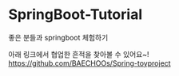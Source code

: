 # SpringBoot-Tutorial
좋은 분들과 springboot 체험하기

아래 링크에서 협업한 흔적을 찾아볼 수 있어요~!
https://github.com/BAECHOOs/Spring-toyproject
